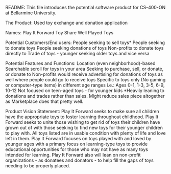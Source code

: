 README: This file introduces the potential software product for CS-400-ON at Bellarmine University.

The Product: Used toy exchange and donation application

Names: Play It Forward
	Toy Share
	Well Played Toys

Potential Customers/End users: 
    People seeking to sell toys*
    People seeking to donate toys
    People seeking donations of toys
    Non-profits to donate toys directly to
    Trade of toys - younger seeking older toys and vice versa
	
Potential Features and Functions: 
	Location (even neighborhood)-based
	Searchable scroll for toys in your area
		Seeking to purchase, sell, or donate, or donate to
	Non-profits would receive advertising for donations of toys as well where people could go to receive toys
	Specific to toys only (No gaming or computer-type items) in different age ranges
		i.e.: Ages 0-1, 1-3, 3-5, 6-9, 10-12
		Not focused on teen-aged toys - for younger kids
	*Heavily leaning to donations and trades rather than sales. Might reduce sales piece altogether as 			Marketplace does that pretty well.
	
Product Vision Statement:
Play It Forward seeks to make sure all children have the appropriate toys to foster learning throughout childhood. Play It Forward seeks to unite those wishing to get rid of toys their children have grown out of with those seeking to find new toys for their younger children to play with. All toys listed are in usable condition with plenty of life and love left in them. Play It Forward focuses on toys played with and loved by younger ages with a primary focus on learning-type toys to provide educational opportunities for those who may not have as many toys intended for learning. Play It Forward also will lean on non-profit organizations - as donatees and donators - to help fill the gaps of toys needing to be properly placed. 

